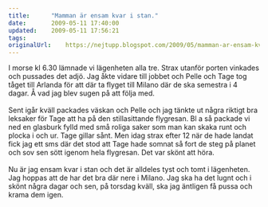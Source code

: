 ```yaml
---
title:		"Mamman är ensam kvar i stan."
date:		2009-05-11 17:40:00
updated:	2009-05-11 17:56:21
tags: 	
originalUrl:	https://nejtupp.blogspot.com/2009/05/mamman-ar-ensam-kvar-i-stan.html
---
```


I morse kl 6.30 lämnade vi lägenheten alla tre. Strax utanför porten vinkades och pussades det adjö. Jag åkte vidare till jobbet och Pelle och Tage tog tåget till Arlanda för att där ta flyget till Milano där de ska semestra i 4 dagar. Å vad jag blev sugen på att följa med.<br><br>Sent igår kväll packades väskan och Pelle och jag tänkte ut några riktigt bra leksaker för Tage att ha på den stillasittande flygresan. Bl a så packade vi ned en glasburk fylld med små roliga saker som man kan skaka runt och plocka i och ur. Tage gillar sånt. Men idag strax efter 12 när de hade landat fick jag ett sms där det stod att Tage hade somnat så fort de steg på planet och sov sen sött igenom hela flygresan. Det var skönt att höra.<br><br>Nu är jag ensam kvar i stan och det är alldeles tyst och tomt i lägenheten. Jag hoppas att de har det bra där nere i Milano. Jag ska ha det lugnt och i skönt några dagar och sen, på torsdag kväll, ska jag äntligen få pussa och krama dem igen.
<!-- no comments on this post -->